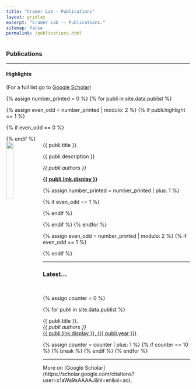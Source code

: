 ```yaml
---
title: "Cramer Lab - Publications"
layout: gridlay
excerpt: "Cramer Lab -- Publications."
sitemap: false
permalink: /publications.html
---
```


### Publications
---
#### Highlights

(For a full list go to [Google Scholar](https://scholar.google.com/citations?user=x1aWa9sAAAAJ&hl=en&oi=ao))

{% assign number_printed = 0 %}
{% for publi in site.data.publist %}

{% assign even_odd = number_printed | modulo: 2 %}
{% if publi.highlight == 1 %}

{% if even_odd == 0 %}
<div class="row">
{% endif %}

<div class="col-sm-6 clearfix">

  <img src="{{ site.url }}{{ site.baseurl }}/assets/images/pubpic/{{ publi.image }}" class="img-responsive" width="20%" style="float: left" />
  <pubtit>{{ publi.title }}</pubtit>

  <p>{{ publi.description }}</p>
  <p><em>{{ publi.authors }}</em></p>
  <p><strong><a href="{{ publi.link.url }}">{{ publi.link.display }}</a></strong></p>
</div>

{% assign number_printed = number_printed | plus: 1 %}

{% if even_odd == 1 %}
</div>
{% endif %}

{% endif %}
{% endfor %}

{% assign even_odd = number_printed | modulo: 2 %}
{% if even_odd == 1 %}
</div>
{% endif %}

---
### Latest...
<br />

{% assign counter = 0 %}

{% for publi in site.data.publist %}

{{ publi.title }}. <br />
  <em>{{ publi.authors }} </em><br />
  <a href="{{ publi.link.url }}">{{ publi.link.display }}, ({{ publi.year }})</a>

{% assign counter = counter | plus: 1 %}
{% if counter == 10 %}
{% break %}
{% endif %}
{% endfor %}

---
<p> More on  [Google Scholar](https://scholar.google.com/citations?user=x1aWa9sAAAAJ&hl=en&oi=ao).</p>
